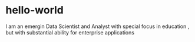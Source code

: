 # hello-world
I am an emergin Data Scientist and Analyst with special focus in education , but with substantial ability for enterprise applications
